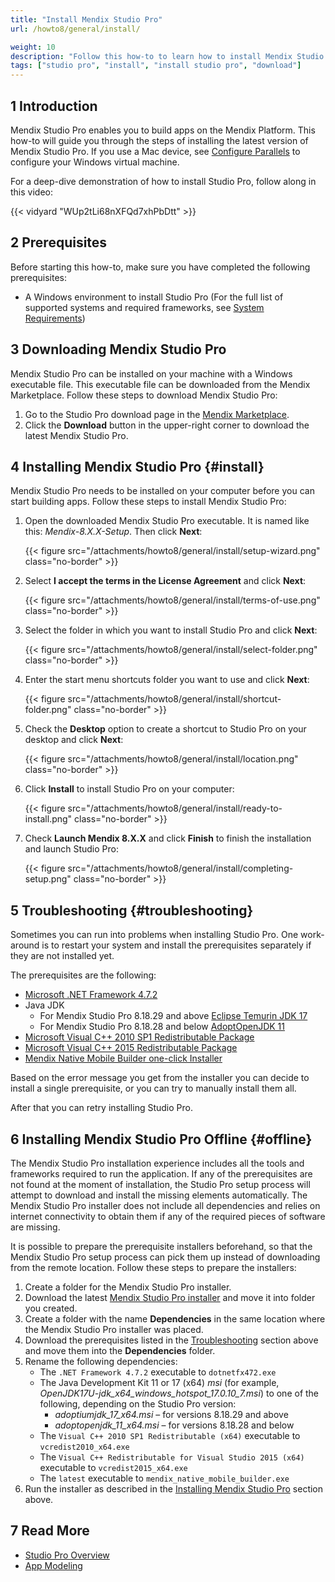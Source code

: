 ```yaml
---
title: "Install Mendix Studio Pro"
url: /howto8/general/install/

weight: 10
description: "Follow this how-to to learn how to install Mendix Studio Pro."
tags: ["studio pro", "install", "install studio pro", "download"]
---
```


## 1 Introduction

Mendix Studio Pro enables you to build apps on the Mendix Platform. This how-to will guide you through the steps of installing the latest version of Mendix Studio Pro. If you use a Mac device, see [Configure Parallels](/howto8/general/using-mendix-studio-pro-on-a-mac/) to configure your Windows virtual machine.

For a deep-dive demonstration of how to install Studio Pro, follow along in this video:

{{< vidyard "WUp2tLi68nXFQd7xhPbDtt" >}}

## 2 Prerequisites

Before starting this how-to, make sure you have completed the following prerequisites:

* A Windows environment to install Studio Pro (For the full list of supported systems and required frameworks, see [System Requirements](/refguide8/system-requirements/))

## 3 Downloading Mendix Studio Pro

Mendix Studio Pro can be installed on your machine with a Windows executable file. This executable file can be downloaded from the Mendix Marketplace. Follow these steps to download Mendix Studio Pro:

1. Go to the Studio Pro download page in the [Mendix Marketplace](https://marketplace.mendix.com/link/studiopro/).
2. Click the **Download** button in the upper-right corner to download the latest Mendix Studio Pro.

## 4 Installing Mendix Studio Pro {#install}

Mendix Studio Pro needs to be installed on your computer before you can start building apps. Follow these steps to install Mendix Studio Pro:

1. Open the downloaded Mendix Studio Pro executable. It is named like this: *Mendix-8.X.X-Setup*. Then click **Next**:

    {{< figure src="/attachments/howto8/general/install/setup-wizard.png" class="no-border" >}}

2. Select **I accept the terms in the License Agreement** and click **Next**:

    {{< figure src="/attachments/howto8/general/install/terms-of-use.png" class="no-border" >}}

3. Select the folder in which you want to install Studio Pro and click **Next**:

    {{< figure src="/attachments/howto8/general/install/select-folder.png" class="no-border" >}}

4. Enter the start menu shortcuts folder you want to use and click **Next**:

    {{< figure src="/attachments/howto8/general/install/shortcut-folder.png" class="no-border" >}}

5. Check the **Desktop** option to create a shortcut to Studio Pro on your desktop and click **Next**:

    {{< figure src="/attachments/howto8/general/install/location.png" class="no-border" >}}

6. Click **Install** to install Studio Pro on your computer:

    {{< figure src="/attachments/howto8/general/install/ready-to-install.png" class="no-border" >}}

7. Check **Launch Mendix 8.X.X** and click **Finish** to finish the installation and launch Studio Pro:

    {{< figure src="/attachments/howto8/general/install/completing-setup.png" class="no-border" >}}

## 5 Troubleshooting {#troubleshooting}

Sometimes you can run into problems when installing Studio Pro. One work-around is to restart your system and install the prerequisites separately if they are not installed yet. 

The prerequisites are the following:

* [Microsoft .NET Framework 4.7.2](https://dotnet.microsoft.com/en-us/download/dotnet-framework/net472)
* Java JDK
  * For Mendix Studio Pro 8.18.29 and above [Eclipse Temurin JDK 17](https://github.com/adoptium/temurin17-binaries/releases/download/jdk-17.0.10%2B7/OpenJDK17U-jdk_x64_windows_hotspot_17.0.10_7.msi)
  * For Mendix Studio Pro 8.18.28 and below [AdoptOpenJDK 11](https://cdn.mendix.com/installer/AdoptOpenJDK/OpenJDK11U-jdk_x64_windows_hotspot_11.0.3_7.msi)
* [Microsoft Visual C++ 2010 SP1 Redistributable Package](https://download.microsoft.com/download/1/6/5/165255E7-1014-4D0A-B094-B6A430A6BFFC/vcredist_x64.exe)
* [Microsoft Visual C++ 2015 Redistributable Package](https://download.microsoft.com/download/6/A/A/6AA4EDFF-645B-48C5-81CC-ED5963AEAD48/vc_redist.x64.exe)
* [Mendix Native Mobile Builder one-click Installer](https://artifacts.rnd.mendix.com/native-builders/latest.exe)

Based on the error message you get from the installer you can decide to install a single prerequisite, or you can try to manually install them all.

After that you can retry installing Studio Pro.

## 6 Installing Mendix Studio Pro Offline {#offline}

The Mendix Studio Pro installation experience includes all the tools and frameworks required to run the application. If any of the prerequisites are not found at the moment of installation, the Studio Pro setup process will attempt to download and install the missing elements automatically. The Mendix Studio Pro installer does not include all dependencies and relies on internet connectivity to obtain them if any of the required pieces of software are missing. 

It is possible to prepare the prerequisite installers beforehand, so that the Mendix Studio Pro setup process can pick them up instead of downloading from the remote location. Follow these steps to prepare the installers:

1. Create a folder for the Mendix Studio Pro installer.
2. Download the latest [Mendix Studio Pro installer](https://marketplace.mendix.com/link/studiopro/) and move it into folder you created.
3. Create a folder with the name **Dependencies** in the same location where the Mendix Studio Pro installer was placed.
4. Download the prerequisites listed in the [Troubleshooting](#troubleshooting) section above and move them into the **Dependencies** folder.
5. Rename the following dependencies:
    * The `.NET Framework 4.7.2` executable to `dotnetfx472.exe`
    * The Java Development Kit 11 or 17 (x64) *msi* (for example, *OpenJDK17U-jdk_x64_windows_hotspot_17.0.10_7.msi*) to one of the following, depending on the Studio Pro version:
      * *adoptiumjdk_17_x64.msi* – for versions 8.18.29 and above
      * *adoptopenjdk_11_x64.msi* – for versions 8.18.28 and below
    * The `Visual C++ 2010 SP1 Redistributable (x64)` executable to `vcredist2010_x64.exe`
    * The `Visual C++ Redistributable for Visual Studio 2015 (x64)` executable to `vcredist2015_x64.exe`
    * The `latest` executable to `mendix_native_mobile_builder.exe`
6. Run the installer as described in the [Installing Mendix Studio Pro](#install) section above.

## 7 Read More

* [Studio Pro Overview](/refguide8/studio-pro-overview/)
* [App Modeling](/refguide8/modeling/)
